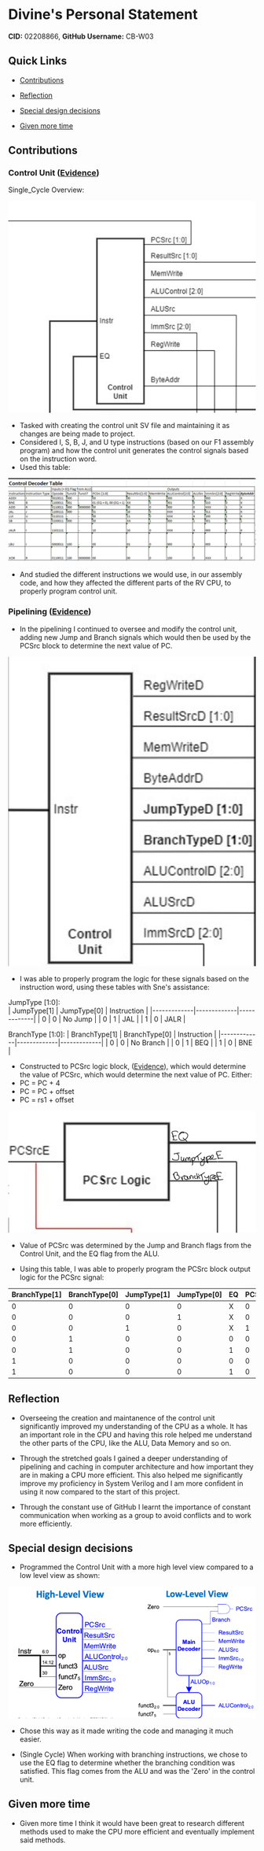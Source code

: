 # Divine's Personal Statement

**CID:** 02208866,                    **GitHub Username:** CB-W03     

## Quick Links
- [Contributions](#contributions)

- [Reflection](#reflection)

- [Special design decisions](#special-design-decisions)

- [Given more time](#given-more-time)

## Contributions

### Control Unit ([Evidence](https://github.com/Nimosteve88/Team-3-RISCV-RV32I_Processor_Project/commit/d030a36b21b98ec279fab5ba0ce47d90b93f8791))

Single_Cycle Overview:

![Alt text](Resources/control_unit.png)

- Tasked with creating the control unit SV file and maintaining it as changes are being made to project.
- Considered I, S, B, J, and U type instructions (based on our F1 assembly program) and how the control unit generates the control signals based on the instruction word.
- Used this table:

![Alt text](Resources/control_decoder.png)

- And studied the different instructions we would use, in our assembly code, and how they affected the different parts of the RV CPU, to properly program control unit.


### Pipelining ([Evidence](https://github.com/Nimosteve88/Team-3-RISCV-RV32I_Processor_Project/commit/06812cc3f92f7173b2e049319bc0cc5181ba35aa))

- In the pipelining I continued to oversee and modify the control unit, adding new Jump and Branch signals which would then be used by the PCSrc block to determine the next value of PC.

![Alt text](Resources/pipelinedctrl.png)

- I was able to properly program the logic for these signals based on the instruction word, using these tables with Sne's assistance: 

JumpType [1:0]:                            
| JumpType[1] | JumpType[0] | Instruction |
|-------------|-------------|-------------|
| 0           | 0           | No Jump     |
| 0           | 1           | JAL         |
| 1           | 0           | JALR        |

BranchType [1:0]:
| BranchType[1] | BranchType[0] | Instruction |
|-------------|-------------|-------------|
| 0           | 0           | No Branch     |
| 0           | 1           | BEQ         |
| 1           | 0           | BNE        |


- Constructed to PCSrc logic block, ([Evidence](https://github.com/Nimosteve88/Team-3-RISCV-RV32I_Processor_Project/commit/3c96daaf8972a1ad8114c12ee277b4c8fc8edff5)), which would determine the value of PCSrc, which would determine the next value of PC. Either:
 - PC = PC + 4
 - PC = PC + offset
 - PC = rs1 + offset

![Alt text](Resources/PCSrcBlock.jpg)

- Value of PCSrc was determined by the Jump and Branch flags from the Control Unit, and the EQ flag from the ALU.

- Using this table, I was able to properly program the PCSrc block output logic for the PCSrc signal: 

| BranchType[1] | BranchType[0] | JumpType[1] | JumpType[0] | EQ | PCSrc[1] | PCSrc[0] |
|---------------|--------------|-------------|-------------|----|----------|---------|
| 0             | 0            | 0           | 0           | X  | 0        | 0       |
| 0             | 0            | 0           | 1           | X  | 0        | 1       |
| 0             | 0            | 1           | 0           | X  | 1        | 0       |
| 0             | 1            | 0           | 0           | 0  | 0        | 0       |
| 0             | 1            | 0           | 0           | 1  | 0        | 1       |
| 1             | 0            | 0           | 0           | 0  | 0        | 1       |
| 1             | 0            | 0           | 0           | 1  | 0        | 0       |



## Reflection

- Overseeing the creation and maintanence of the control unit significantly improved my understanding of the CPU as a whole. It has an important role in the CPU and having this role helped me understand the other parts of the CPU, like the ALU, Data Memory and so on.

- Through the stretched goals I gained a deeper understanding of pipelining and caching in computer architecture and how important they are in making a CPU more efficient. This also helped me significantly improve my proficiency in System Verilog and I am more confident in using it now compared to the start of this project.

- Through the constant use of GitHub I learnt the importance of constant communication when working as a group to avoid conflicts and to work more efficiently.


## Special design decisions

- Programmed the Control Unit with a more high level view compared to a low level view as shown: 

![Alt text](Resources/image-9.png)

- Chose this way as it made writing the code and managing it much easier.

- (Single Cycle) When working with branching instructions, we chose to use the EQ flag to determine whether the branching condition was satisfied. This flag comes from the ALU and was the 'Zero' in the control unit.

## Given more time

- Given more time I think it would have been great to research different methods used to make the CPU more efficient and eventually implement said methods. 
